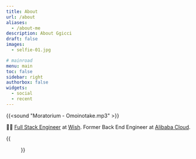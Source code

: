 ```yaml
---
title: About
url: /about
aliases:
  - /about-me
description: About Ggicci
draft: false
images:
  - selfie-01.jpg

# mainroad
menu: main
toc: false
sidebar: right
authorbox: false
widgets:
  - social
  - recent
---
```


<style>
.selfie > img {
  border: 2px solid black;
}
</style>

{{<sound "Moratorium - Omoinotake.mp3" >}}

:man_technologist: [Full Stack Engineer](https://stackshare.io/ggicci/my-full-stack) at [Wish](https://www.wish.com). Former Back End Engineer at [Alibaba Cloud](https://www.aliyun.com).

{{<figure src="./selfie-01.jpg" alt="Ggicci" width="368px" class="selfie" >}}
